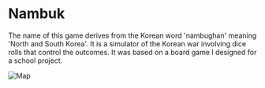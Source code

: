 # Nambuk


The name of this game derives from the Korean word 'nambughan' meaning 'North and South Korea'. It is a simulator of the Korean war involving dice rolls that control the outcomes. It was based on a board game I designed for a school project.


![Map](https://user-images.githubusercontent.com/67202905/179364305-ed93fc1b-b81c-486f-8b04-7b1e2af87c9c.png)
